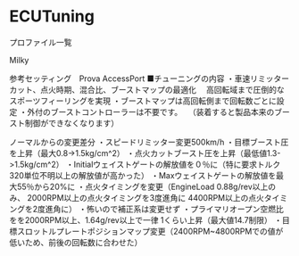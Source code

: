 # ECUTuning

プロファイル一覧

Milky

参考セッティング　Prova AccessPort
■チューニングの内容
・車速リミッターカット、点火時期、混合比、ブーストマップの最適化
　高回転域まで圧倒的なスポーツフィーリングを実現
・ブーストマップは高回転側まで回転数ごとに設定
・外付のブーストコントローラーは不要です。
　（装着すると製品本来のブースト制御ができなくなります）

ノーマルからの変更差分
・スピードリミッター変更500km/h
・目標ブースト圧を上昇（最大0.8->1.5kg/cm^2）
・点火カットブースト圧を上昇（最低値1.3->1.5kg/cm^2）
・Initialウェイストゲートの解放値を０％に（特に要求トルク320単位不明以上の解放値が高かった）
・Maxウェイストゲートの解放値を最大55％から20%に
・点火タイミングを変更（EngineLoad 0.88g/rev以上のみ、
2000RPM以上の点火タイミングを3度進角に
4400RPM以上の点火タイミングを2度進角に）
・怖いので補正系は変更せず
・プライマリオープン空燃比をを2000RPM以上、1.64g/rev以上で一律 1くらい上昇（最大値14.7制限）
・目標スロットルプレートポジションマップ変更（2400RPM~4800RPMでの値が低いため、前後の回転数に合わせた）


